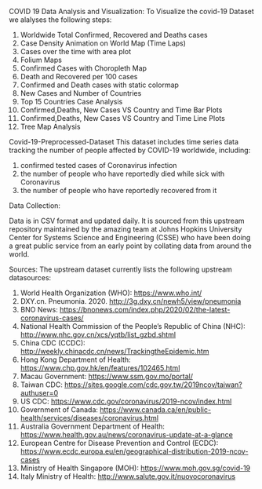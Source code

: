 COVID 19 Data Analysis and Visualization:
To Visualize the covid-19 Dataset we alalyses the following steps:

1. Worldwide Total Confirmed, Recovered and Deaths cases
2. Case Density Animation on World Map (Time Laps)
3. Cases over the time with area plot
4. Folium Maps
5. Confirmed Cases with Choropleth Map
6. Death and Recovered per 100 cases
7. Confirmed and Death cases with static colormap
8. New Cases and Number of Countries 
9. Top 15 Countries Case Analysis
10. Confirmed,Deaths, New Cases VS Country and Time Bar Plots
11. Confirmed,Deaths, New Cases VS Country and Time Line Plots
12. Tree Map Analysis

Covid-19-Preprocessed-Dataset
This dataset includes time series data tracking the number of people affected by COVID-19 worldwide, including:

1. confirmed tested cases of Coronavirus infection
2. the number of people who have reportedly died while sick with Coronavirus
3. the number of people who have reportedly recovered from it

Data Collection:

Data is in CSV format and updated daily. It is sourced from this upstream repository maintained by the amazing team at Johns Hopkins University Center for Systems Science and Engineering (CSSE) who have been doing a great public service from an early point by collating data from around the world.

Sources:
The upstream dataset currently lists the following upstream datasources:

1. World Health Organization (WHO): https://www.who.int/
2. DXY.cn. Pneumonia. 2020. http://3g.dxy.cn/newh5/view/pneumonia
3. BNO News: https://bnonews.com/index.php/2020/02/the-latest-coronavirus-cases/
4. National Health Commission of the People’s Republic of China (NHC): http://www.nhc.gov.cn/xcs/yqtb/list_gzbd.shtml
5. China CDC (CCDC): http://weekly.chinacdc.cn/news/TrackingtheEpidemic.htm
6. Hong Kong Department of Health: https://www.chp.gov.hk/en/features/102465.html
7. Macau Government: https://www.ssm.gov.mo/portal/
8. Taiwan CDC: https://sites.google.com/cdc.gov.tw/2019ncov/taiwan?authuser=0
9. US CDC: https://www.cdc.gov/coronavirus/2019-ncov/index.html
10. Government of Canada: https://www.canada.ca/en/public-health/services/diseases/coronavirus.html
11. Australia Government Department of Health: https://www.health.gov.au/news/coronavirus-update-at-a-glance
12. European Centre for Disease Prevention and Control (ECDC): https://www.ecdc.europa.eu/en/geographical-distribution-2019-ncov-cases
13. Ministry of Health Singapore (MOH): https://www.moh.gov.sg/covid-19
14. Italy Ministry of Health: http://www.salute.gov.it/nuovocoronavirus
